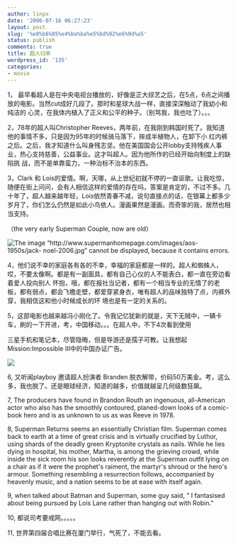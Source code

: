 ```yaml
---
author: linpx
date: '2006-07-16 06:27:23'
layout: post
slug: '%e8%b6%85%e4%ba%ba%e5%bd%92%e6%9d%a5'
status: publish
comments: true
title: 超人归来
wordpress_id: '135'
categories:
- movie
---
```


1， 最早看超人是在中央电视台播放的，好像是正大综艺之后，在5点，6点之间播放的电影。当然cut成好几段了。那时和星球大战一样，直接深深触动了我幼小和纯洁的
心灵，在我体内植入了正义和公平的种子。（别骂我，我也吐了）。。。

  
2，78年的超人叫Christopher Reeves，两年前，在我刚到韩国时死了。我知道他的事情不多，只是因为95年的时候骑马落下，摔成半植物人，在卸下小
红内裤之后。之后，我才知道什么叫身残志坚。他在美国国会公开lobby支持残疾人事业，热心支持慈善，公益事业。这才叫超人。因为他所作的已经开始向制度上的缺陷挑
战，而不是单靠蛮力，一种治标不治本的东西。

  
3，Clark 和 Lois的爱情。啊，天哪，从上世纪初就不停的一直讴歌。让我吃惊，随便在街上问问，会有人相信这样的爱情的存在吗，答案是肯定的，不过不多。几
十年了，超人越来越年轻，Lois依然青春不减，说句直接点的话，在银幕上都多少岁月了，你们怎么仍然是如此小鸟依人。漫画果然是漫画。而奇笨的我，居然也相当支持。

  
（the very early Superman Couple, now are old）

![The image “http://www.supermanhomepage.com/images/aos-1950s/jack-
noel-2006.jpg” cannot be displayed, because it contains
errors.](http://www.supermanhomepage.com/images/aos-1950s/jack-noel-2006.jpg)

  
4，他们说不幸的家庭各有各的不幸，幸福的家庭都是一样的。超人和蜘蛛人，哎，不要太像啊。都是有一副面具，都有自己心仪的人不能表白，都一直在旁边看着爱人投向别人
怀抱，哦，都在报社当记者，都有一个相当专业的无情了的老板，都有弱点，都会飞檐走壁，都爱穿紧身衣，唯有超人的品味独特了点，内裤外穿，我相信这和他小时候成长的环
境也是有一定的关系的。

  
5，这部电影也越来越冯小刚化了。令我记忆犹新的就是，天下无贼中，一辆卡车，刷的一下开进，考，中国移动。。。在超人中，不下4次看到使用

三星手机和笔记本，尽管隐晦，但是导游还是孺子可教。让我想起 Mission:Impossible III中的中国办证广告。

  
![](http://static.flickr.com/45/190547179_cb842c7603.jpg)

  
6, 又听闻playboy 邀请超人扮演者 Branden
脱衣解带，价码50万美金。考，这么多，我也脱了。还是眼球经济，知道的越多，价值就越呈几何级数狂飙。

  
7, The producers have found in Brandon Routh an ingenuous, all-American actor
who also has the smoothly contoured, planed-down looks of a comic-book hero
and is as unknown to us as was Reeve in 1978.

  
8, Superman Returns seems an essentially Christian film. Superman comes back
to earth at a time of great crisis and is virtually crucified by Luthor, using
shards of the deadly green Kryptonite crystals as nails. While he lies dying
in hospital, his mother, Martha, is among the grieving crowd, while inside the
sick room his son looks reverently at the Superman outfit lying on a chair as
if it were the prophet's raiment, the martyr's shroud or the hero's armour.
Something resembling a resurrection follows, accompanied by heavenly music,
and a nation seems to be at ease with itself again.

  
9, when talked about Batman and Superman, some guy said, " I fantasised about
being pursued by Lois Lane rather than hanging out with Robin."

  
10, 都说司考要戒网。。。。。

  
11, 世界第四届合唱比赛在厦门举行，气死了，不能去看。

